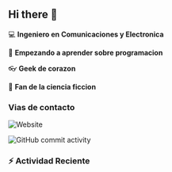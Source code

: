 ## Hi there 👋

:computer: **Ingeniero en Comunicaciones y Electronica**

:pencil: **Empezando a aprender sobre programacion**

:eyeglasses: **Geek de corazon**

:book: **Fan de la ciencia ficcion**

### Vias de contacto

![Website](https://www.linkedin.com/in/pablo-c-a2937b7b/)

![GitHub commit activity](https://img.shields.io/github/commit-activity/m/PaulChief119/PaulChief119)

### :zap: Actividad Reciente
<!--START_SECTION:activity-->

<!--END_SECTION:activity-->